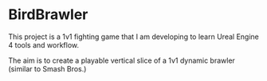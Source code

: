 # BirdBrawler

This project is a 1v1 fighting game that I am developing to learn Ureal Engine 4 tools and workflow.

The aim is to create a playable vertical slice of a 1v1 dynamic brawler (similar to Smash Bros.)
